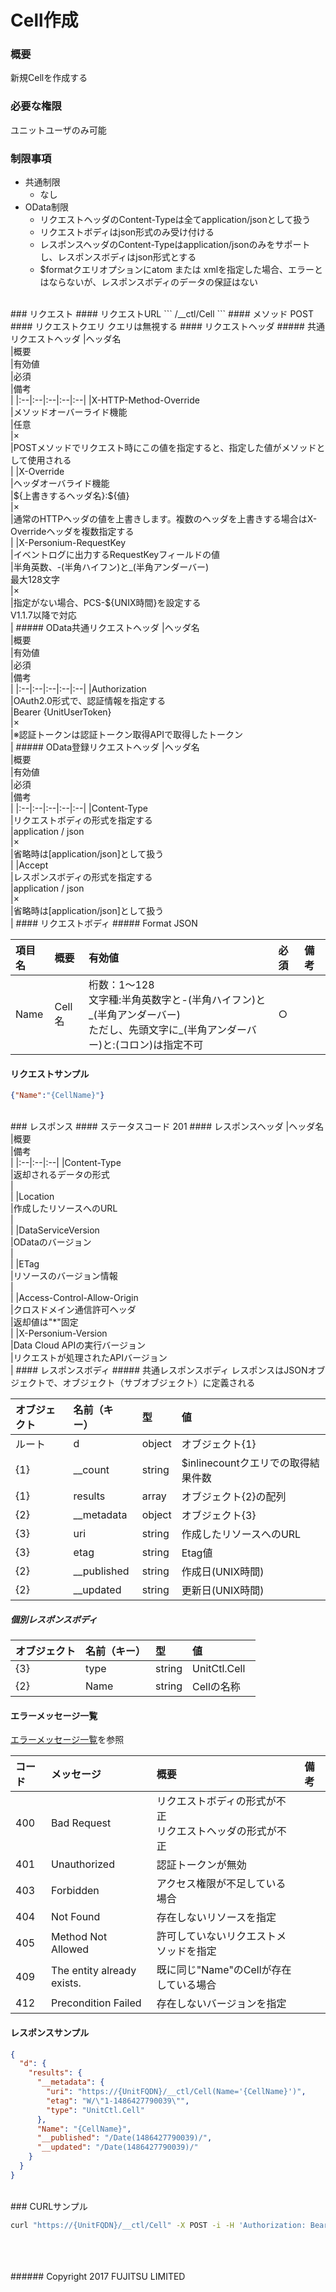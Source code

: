 # Cell作成
### 概要
新規Cellを作成する
### 必要な権限
ユニットユーザのみ可能
### 制限事項
* 共通制限
	- なし
* OData制限
	- リクエストヘッダのContent-Typeは全てapplication/jsonとして扱う
	- リクエストボディはjson形式のみ受け付ける
	- レスポンスヘッダのContent-Typeはapplication/jsonのみをサポートし、レスポンスボディはjson形式とする
	- $formatクエリオプションにatom または xmlを指定した場合、エラーとはならないが、レスポンスボディのデータの保証はない

<br>
### リクエスト
#### リクエストURL
```
/__ctl/Cell
```
#### メソッド
POST
#### リクエストクエリ
クエリは無視する
#### リクエストヘッダ
##### 共通リクエストヘッダ
|ヘッダ名<br>|概要<br>|有効値<br>|必須<br>|備考<br>|
|:--|:--|:--|:--|:--|
|X-HTTP-Method-Override<br>|メソッドオーバーライド機能<br>|任意<br>|×<br>|POSTメソッドでリクエスト時にこの値を指定すると、指定した値がメソッドとして使用される<br>|
|X-Override<br>|ヘッダオーバライド機能<br>|${上書きするヘッダ名}:${値}<br>|×<br>|通常のHTTPヘッダの値を上書きします。複数のヘッダを上書きする場合はX-Overrideヘッダを複数指定する<br>|
|X-Personium-RequestKey<br>|イベントログに出力するRequestKeyフィールドの値<br>|半角英数、-(半角ハイフン)と_(半角アンダーバー)<br>最大128文字<br>|×<br>|指定がない場合、PCS-${UNIX時間}を設定する<br>V1.1.7以降で対応<br>|
##### OData共通リクエストヘッダ
|ヘッダ名<br>|概要<br>|有効値<br>|必須<br>|備考<br>|
|:--|:--|:--|:--|:--|
|Authorization<br>|OAuth2.0形式で、認証情報を指定する<br>|Bearer {UnitUserToken}<br>|×<br>|※認証トークンは認証トークン取得APIで取得したトークン<br>|
##### OData登録リクエストヘッダ
|ヘッダ名<br>|概要<br>|有効値<br>|必須<br>|備考<br>|
|:--|:--|:--|:--|:--|
|Content-Type<br>|リクエストボディの形式を指定する<br>|application / json<br>|×<br>|省略時は[application/json]として扱う<br>|
|Accept<br>|レスポンスボディの形式を指定する<br>|application / json<br>|×<br>|省略時は[application/json]として扱う<br>|
#### リクエストボディ
##### Format
JSON

|項目名<br>|概要<br>|有効値<br>|必須<br>|備考<br>|
|:--|:--|:--|:--|:--|
|Name<br>|Cell名<br>|桁数：1&#65374;128<br>文字種:半角英数字と-(半角ハイフン)と_(半角アンダーバー)<br>ただし、先頭文字に_(半角アンダーバー)と:(コロン)は指定不可<br>|○<br>|&#160;<br>|

#### リクエストサンプル
```json
{"Name":"{CellName}"}
```

<br>
### レスポンス
#### ステータスコード
201
#### レスポンスヘッダ
|ヘッダ名<br>|概要<br>|備考<br>|
|:--|:--|:--|
|Content-Type<br>|返却されるデータの形式<br>|&#160;<br>|
|Location<br>|作成したリソースへのURL<br>|&#160;<br>|
|DataServiceVersion<br>|ODataのバージョン<br>|&#160;<br>|
|ETag<br>|リソースのバージョン情報<br>|&#160;<br>|
|Access-Control-Allow-Origin<br>|クロスドメイン通信許可ヘッダ<br>|返却値は"*"固定<br>|
|X-Personium-Version<br>|Data Cloud APIの実行バージョン<br>|リクエストが処理されたAPIバージョン<br>|
#### レスポンスボディ
##### 共通レスポンスボディ
レスポンスはJSONオブジェクトで、オブジェクト（サブオブジェクト）に定義される

|オブジェクト<br>|名前（キー）<br>|型<br>|値<br>|
|:--|:--|:--|:--|
|ルート<br>|d<br>|object<br>|オブジェクト{1}<br>|
|{1}<br>|__count<br>|string<br>|$inlinecountクエリでの取得結果件数<br>|
|{1}<br>|results<br>|array<br>|オブジェクト{2}の配列<br>|
|{2}<br>|__metadata<br>|object<br>|オブジェクト{3}<br>|
|{3}<br>|uri<br>|string<br>|作成したリソースへのURL<br>|
|{3}<br>|etag<br>|string<br>|Etag値<br>|
|{2}<br>|__published<br>|string<br>|作成日(UNIX時間)<br>|
|{2}<br>|__updated<br>|string<br>|更新日(UNIX時間)<br>|
##### 個別レスポンスボディ
|オブジェクト<br>|名前（キー）<br>|型<br>|値<br>|
|:--|:--|:--|:--|
|{3}<br>|type<br>|string<br>|UnitCtl.Cell &#160;<br>|
|{2}<br>|Name<br>|string<br>|Cellの名称<br>|

#### エラーメッセージ一覧
[エラーメッセージ一覧](200_Error_Messages.html)を参照

|コード<br>|メッセージ<br>|概要<br>|備考<br>|
|:--|:--|:--|:--|
|400<br>|Bad Request<br>|リクエストボディの形式が不正&#160;<br>リクエストヘッダの形式が不正<br>|&#160;<br>|
|401<br>|Unauthorized<br>|認証トークンが無効<br>|&#160;<br>|
|403<br>|Forbidden<br>|アクセス権限が不足している場合<br>|&#160;<br>|
|404<br>|Not Found<br>|存在しないリソースを指定<br>|&#160;<br>|
|405<br>|Method Not Allowed<br>|許可していないリクエストメソッドを指定<br>|&#160;<br>|
|409<br>|The entity already exists.<br>|既に同じ"Name"のCellが存在している場合<br>|&#160;<br>|
|412<br>|Precondition Failed<br>|存在しないバージョンを指定<br>|&#160;<br>|
#### レスポンスサンプル
```json
{
  "d": {
    "results": {
      "__metadata": {
        "uri": "https://{UnitFQDN}/__ctl/Cell(Name='{CellName}')",
        "etag": "W/\"1-1486427790039\"",
        "type": "UnitCtl.Cell"
      },
      "Name": "{CellName}",
      "__published": "/Date(1486427790039)/",
      "__updated": "/Date(1486427790039)/"
    }
  }
}
```

<br>
### CURLサンプル

```sh
curl "https://{UnitFQDN}/__ctl/Cell" -X POST -i -H 'Authorization: Bearer {UnitUserToken}' -H 'Accept: application/json' -d '{"Name":"{CellName}"}'
```
<br>
<br>
<br>
###### Copyright 2017    FUJITSU LIMITED
